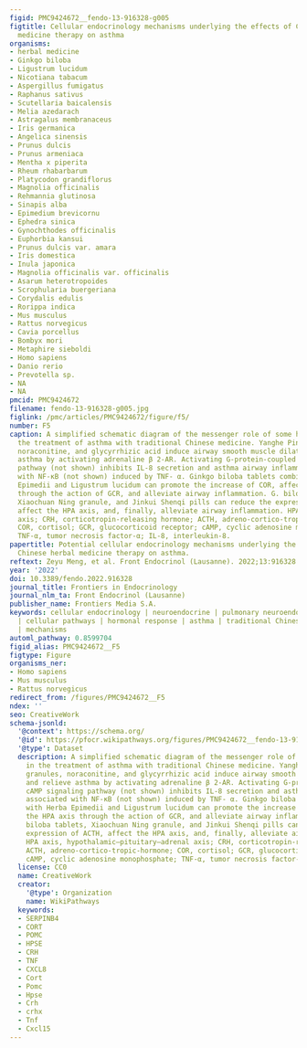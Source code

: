 ```yaml
---
figid: PMC9424672__fendo-13-916328-g005
figtitle: Cellular endocrinology mechanisms underlying the effects of Chinese herbal
  medicine therapy on asthma
organisms:
- herbal medicine
- Ginkgo biloba
- Ligustrum lucidum
- Nicotiana tabacum
- Aspergillus fumigatus
- Raphanus sativus
- Scutellaria baicalensis
- Melia azedarach
- Astragalus membranaceus
- Iris germanica
- Angelica sinensis
- Prunus dulcis
- Prunus armeniaca
- Mentha x piperita
- Rheum rhabarbarum
- Platycodon grandiflorus
- Magnolia officinalis
- Rehmannia glutinosa
- Sinapis alba
- Epimedium brevicornu
- Ephedra sinica
- Gynochthodes officinalis
- Euphorbia kansui
- Prunus dulcis var. amara
- Iris domestica
- Inula japonica
- Magnolia officinalis var. officinalis
- Asarum heterotropoides
- Scrophularia buergeriana
- Corydalis edulis
- Rorippa indica
- Mus musculus
- Rattus norvegicus
- Cavia porcellus
- Bombyx mori
- Metaphire sieboldi
- Homo sapiens
- Danio rerio
- Prevotella sp.
- NA
- NA
pmcid: PMC9424672
filename: fendo-13-916328-g005.jpg
figlink: /pmc/articles/PMC9424672/figure/f5/
number: F5
caption: A simplified schematic diagram of the messenger role of some hormones in
  the treatment of asthma with traditional Chinese medicine. Yanghe Pingchuan granules,
  noraconitine, and glycyrrhizic acid induce airway smooth muscle dilation and relieve
  asthma by activating adrenaline β 2-AR. Activating G-protein-coupled cAMP signaling
  pathway (not shown) inhibits IL-8 secretion and asthma airway inflammation associated
  with NF-κB (not shown) induced by TNF- α. Ginkgo biloba tablets combined with Herba
  Epimedii and Ligustrum lucidum can promote the increase of COR, affect the HPA axis
  through the action of GCR, and alleviate airway inflammation. G. biloba tablets,
  Xiaochuan Ning granule, and Jinkui Shenqi pills can reduce the expression of ACTH,
  affect the HPA axis, and, finally, alleviate airway inflammation. HPA axis, hypothalamic–pituitary–adrenal
  axis; CRH, corticotropin-releasing hormone; ACTH, adreno-cortico-tropic-hormone;
  COR, cortisol; GCR, glucocorticoid receptor; cAMP, cyclic adenosine monophosphate;
  TNF-α, tumor necrosis factor-α; IL-8, interleukin-8.
papertitle: Potential cellular endocrinology mechanisms underlying the effects of
  Chinese herbal medicine therapy on asthma.
reftext: Zeyu Meng, et al. Front Endocrinol (Lausanne). 2022;13:916328.
year: '2022'
doi: 10.3389/fendo.2022.916328
journal_title: Frontiers in Endocrinology
journal_nlm_ta: Front Endocrinol (Lausanne)
publisher_name: Frontiers Media S.A.
keywords: cellular endocrinology | neuroendocrine | pulmonary neuroendocrine cell
  | cellular pathways | hormonal response | asthma | traditional Chinese medicine
  | mechanisms
automl_pathway: 0.8599704
figid_alias: PMC9424672__F5
figtype: Figure
organisms_ner:
- Homo sapiens
- Mus musculus
- Rattus norvegicus
redirect_from: /figures/PMC9424672__F5
ndex: ''
seo: CreativeWork
schema-jsonld:
  '@context': https://schema.org/
  '@id': https://pfocr.wikipathways.org/figures/PMC9424672__fendo-13-916328-g005.html
  '@type': Dataset
  description: A simplified schematic diagram of the messenger role of some hormones
    in the treatment of asthma with traditional Chinese medicine. Yanghe Pingchuan
    granules, noraconitine, and glycyrrhizic acid induce airway smooth muscle dilation
    and relieve asthma by activating adrenaline β 2-AR. Activating G-protein-coupled
    cAMP signaling pathway (not shown) inhibits IL-8 secretion and asthma airway inflammation
    associated with NF-κB (not shown) induced by TNF- α. Ginkgo biloba tablets combined
    with Herba Epimedii and Ligustrum lucidum can promote the increase of COR, affect
    the HPA axis through the action of GCR, and alleviate airway inflammation. G.
    biloba tablets, Xiaochuan Ning granule, and Jinkui Shenqi pills can reduce the
    expression of ACTH, affect the HPA axis, and, finally, alleviate airway inflammation.
    HPA axis, hypothalamic–pituitary–adrenal axis; CRH, corticotropin-releasing hormone;
    ACTH, adreno-cortico-tropic-hormone; COR, cortisol; GCR, glucocorticoid receptor;
    cAMP, cyclic adenosine monophosphate; TNF-α, tumor necrosis factor-α; IL-8, interleukin-8.
  license: CC0
  name: CreativeWork
  creator:
    '@type': Organization
    name: WikiPathways
  keywords:
  - SERPINB4
  - CORT
  - POMC
  - HPSE
  - CRH
  - TNF
  - CXCL8
  - Cort
  - Pomc
  - Hpse
  - Crh
  - crhx
  - Tnf
  - Cxcl15
---
```

